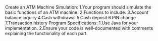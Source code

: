 Create an ATM Machine Simulation:
           1.Your program should simulate the basic functions of an ATM machine.
           2.Functions to include:
           3.Account balance inquiry
           4.Cash withdrawal
           5.Cash deposit
           6.PIN change
           7.Transaction history
Program Specifications:
        1.Use Java for your implementation.
        2.Ensure your code is well-documented with comments explaining the functionality of each part.
